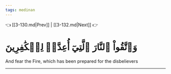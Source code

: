 ```yaml
---
tags: medinan
---
```


👈 [[3-130.md|Prev]] | [[3-132.md|Next]] 👉

# وَٱتَّقُواْ ٱلنَّارَ ٱلَّتِيٓ أُعِدَّتۡ لِلۡكَٰفِرِينَ

And fear the Fire, which has been prepared for the disbelievers

---

